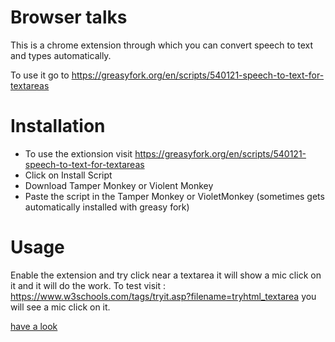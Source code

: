 #                             Browser talks
This is a chrome extension through  which you can convert speech to text and types automatically.

To use it go to https://greasyfork.org/en/scripts/540121-speech-to-text-for-textareas

# Installation
- To use the extionsion visit https://greasyfork.org/en/scripts/540121-speech-to-text-for-textareas
- Click on Install Script 
- Download Tamper Monkey or Violent Monkey
- Paste the script in the Tamper Monkey or VioletMonkey (sometimes gets automatically installed with greasy fork)
# Usage 
Enable the extension and try click near a textarea it will show a mic click on it and it will do the work.
To test visit : https://www.w3schools.com/tags/tryit.asp?filename=tryhtml_textarea
you will see a mic click on it.

[have a look](https://raw.githubusercontent.com/Sameer-Kulhari/browser_talks/main/video.mp4)
